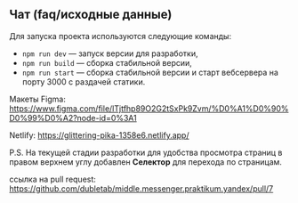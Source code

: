 ## Чат (faq/исходные данные)

Для запуска проекта используются следующие команды:

- `npm run dev` — запуск версии для разработки,
- `npm run build` — сборка стабильной версии,
- `npm run start` — сборка стабильной версии и старт вебсервера на порту 3000 с раздачей статики.

Макеты Figma: https://www.figma.com/file/lTjtfhp89O2G2tSxPk9Zvm/%D0%A1%D0%90%D0%99%D0%A2?node-id=0%3A1

Netlify: https://glittering-pika-1358e6.netlify.app/

P.S. На текущей стадии разработки для удобства просмотра страниц в правом верхнем углу добавлен <b>Селектор</b> для перехода по страницам.

ссылка на pull request: https://github.com/dubletab/middle.messenger.praktikum.yandex/pull/7